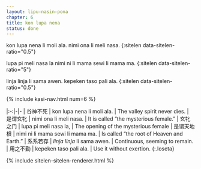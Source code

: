```yaml
---
layout: lipu-nasin-pona
chapter: 6
title: kon lupa nena
status: done
---
```


kon lupa nena li moli ala.
nimi ona li meli nasa.
{:sitelen data-sitelen-ratio="0.5"}

lupa pi meli nasa la nimi ni li mama sewi li mama ma.
{:sitelen data-sitelen-ratio="5"}

linja linja li sama awen.
kepeken taso pali ala.
{:sitelen data-sitelen-ratio="0.5"}

{% include kasi-nav.html num=6 %}

|:-:|-|-
| 谷神不死     | kon lupa nena li moli ala.       | The valley spirit never dies.
| 是谓玄牝     | nimi ona li meli nasa.           | It is called “the mysterious female.”
| 玄牝之门     | lupa pi meli nasa la,            | The opening of the mysterious female
| 是谓天地<!--之-->根 | nimi ni li mama sewi li mama ma. | Is called “the root of Heaven and Earth.”
| 系系若存     | _linja linja_ li sama awen.      | Continuous, seeming to remain.
| 用之不勤     | kepeken taso pali ala.           | Use it without exertion.
{:.loseta}

{% include sitelen-sitelen-renderer.html %}
